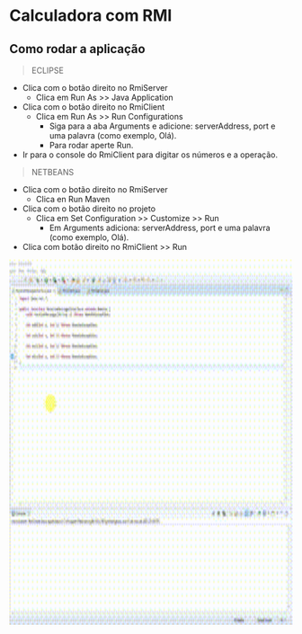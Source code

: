 # Calculadora com RMI

## Como rodar a aplicação 

> ECLIPSE
- Clica com o botão direito no RmiServer
  - Clica em Run As >> Java Application
- Clica com o botão direito no RmiClient
  - Clica em Run As >> Run Configurations 
    - Siga para a aba Arguments e adicione: serverAddress, port e uma palavra (como exemplo, Olá). 
    - Para rodar aperte Run.
- Ir para o console do RmiClient para digitar os números e a operação.

> NETBEANS
- Clica com o botão direito no RmiServer
  - Clica en Run Maven
- Clica com o botão direito no projeto
  - Clica em Set Configuration >> Customize >> Run
    - Em Arguments adiciona: serverAddress, port e uma palavra (como exemplo, Olá). 
- Clica com botão direito no RmiClient >> Run

<img src="videos/calculator_rmi.gif" width="900px" height="650px"/>

